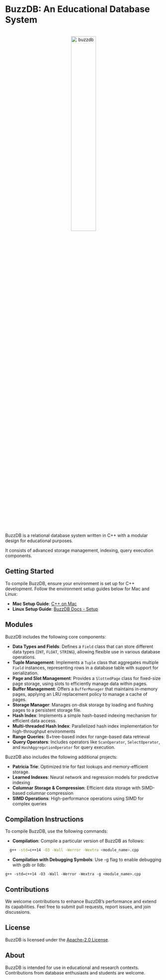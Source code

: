 # BuzzDB: An Educational Database System

<br>

<div align="center">
  <img src="https://github.com/user-attachments/assets/04a4f1fd-a6f9-42f0-8845-1aafae64081a" alt="buzzdb" width="40%">
</div>  

<br>

BuzzDB is a relational database system written in C++ with a modular design for educational purposes. 

It consists of advanced storage management, indexing, query execution components.
  
## Getting Started

To compile BuzzDB, ensure your environment is set up for C++ development. Follow the environment setup guides below for Mac and Linux:

- **Mac Setup Guide**: [C++ on Mac](https://medium.com/hayoung-techlog/setup-for-c-on-mac-d2056a025c85)
- **Linux Setup Guide**: [BuzzDB Docs - Setup](https://buzzdb-docs.readthedocs.io/part1/setup.html)

## Modules

BuzzDB includes the following core components:

- **Data Types and Fields**: Defines a `Field` class that can store different data types (`INT`, `FLOAT`, `STRING`), allowing flexible use in various database operations.
- **Tuple Management**: Implements a `Tuple` class that aggregates multiple `Field` instances, representing rows in a database table with support for serialization.
- **Page and Slot Management**: Provides a `SlottedPage` class for fixed-size page storage, using slots to efficiently manage data within pages.
- **Buffer Management**: Offers a `BufferManager` that maintains in-memory pages, applying an LRU replacement policy to manage a cache of pages.
- **Storage Manager**: Manages on-disk storage by loading and flushing pages to a persistent storage file.
- **Hash Index**: Implements a simple hash-based indexing mechanism for efficient data access.
- **Multi-threaded Hash Index**: Parallelized hash index implementation for high-throughput environments
- **Range Queries**: B+tree-based index for range-based data retrieval
- **Query Operators**: Includes operators like `ScanOperator`, `SelectOperator`, and `HashAggregationOperator` for query execution.

BuzzDB also includes the following additional projects:
  
- **Patricia Trie**: Optimized trie for fast lookups and memory-efficient storage.
- **Learned Indexes**: Neural network and regression models for predictive indexing
- **Columnar Storage & Compression**: Efficient data storage with SIMD-based columnar compression
- **SIMD Operations**: High-performance operations using SIMD for complex queries

## Compilation Instructions

To compile BuzzDB, use the following commands:

- **Compilation**: Compile a particular version of BuzzDB as follows:

```bash
  g++ -std=c++14 -O3 -Wall -Werror -Wextra <module_name>.cpp
```
- **Compilation with Debugging Symbols**: Use -g flag to enable debugging with gdb or lldb:

```
g++ -std=c++14 -O3 -Wall -Werror -Wextra -g <module_name>.cpp
```

## Contributions

We welcome contributions to enhance BuzzDB’s performance and extend its capabilities. Feel free to submit pull requests, report issues, and join discussions.

## License

BuzzDB is licensed under the [Apache-2.0 License](LICENSE).

## About

BuzzDB is intended for use in educational and research contexts. Contributions from database enthusiasts and students are welcome.
